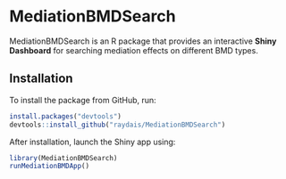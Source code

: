 # MediationBMDSearch

MediationBMDSearch is an R package that provides an interactive **Shiny Dashboard** for searching mediation effects on different BMD types.

## Installation

To install the package from GitHub, run:

```r
install.packages("devtools")
devtools::install_github("raydais/MediationBMDSearch")
```

After installation, launch the Shiny app using:
```r
library(MediationBMDSearch)
runMediationBMDApp()
```
